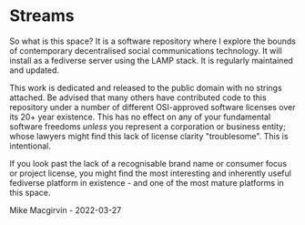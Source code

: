 Streams
=======

So what is this space? It is a software repository where I explore the bounds of contemporary decentralised social communications technology. It will install as a fediverse server using the LAMP stack. It is regularly maintained and updated.

This work is dedicated and released to the public domain with no strings attached. Be advised that many others have contributed code to this repository under a number of different OSI-approved software licenses over its 20+ year existence. This has no effect on any of your fundamental software freedoms *unless* you represent a corporation or business entity; whose lawyers might find this lack of license clarity "troublesome". This is intentional.

If you look past the lack of a recognisable brand name or consumer focus or project license, you might find the most interesting and inherently useful fediverse platform in existence - and one of the most mature platforms in this space.

Mike Macgirvin - 2022-03-27
